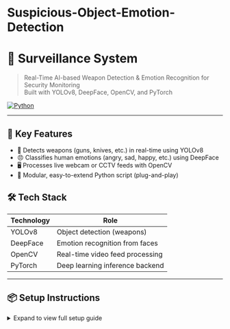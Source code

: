 # Suspicious-Object-Emotion-Detection
# 🔰  Surveillance System  
> Real-Time AI-based Weapon Detection & Emotion Recognition for Security Monitoring  
> Built with YOLOv8, DeepFace, OpenCV, and PyTorch  

[![Python](https://img.shields.io/badge/Python-3.8+-blue.svg)](https://www.python.org/)  

---

## 🧠 Key Features  

- 🎯 Detects weapons (guns, knives, etc.) in real-time using YOLOv8  
- 😠 Classifies human emotions (angry, sad, happy, etc.) using DeepFace  
- 🖥️ Processes live webcam or CCTV feeds with OpenCV  
- 🧩 Modular, easy-to-extend Python script (plug-and-play)

## 🛠️ Tech Stack
  | Technology | Role                            |
| ---------- | ------------------------------- |
| YOLOv8     | Object detection (weapons)      |
| DeepFace   | Emotion recognition from faces  |
| OpenCV     | Real-time video feed processing |
| PyTorch    | Deep learning inference backend |


---

## 📦 Setup Instructions  

<details>  
<summary>Expand to view full setup guide</summary>  

### 🔧 Step 1: Clone the Repository  

```bash  
git clone https://github.com/arpan1809/drdo-surveillance.git  
cd drdo-surveillance

🐍 Step 2: Create & Activate a Virtual Environment (Optional
# Create virtual environment  
python -m venv venv  

# Activate it  
# Windows:  
venv\Scripts\activate  

📦 Step 3: Install Dependencies
pip install ultralytics deepface opencv-python-headless

# macOS/Linux:  
source venv/bin/activate

🧠 Step 4: Add YOLOv8 Weapon Detection Model
Download or train a best.pt model to detect weapons (via Roboflow or GitHub).



▶️ Step 5: Run the Surveillance System
bash
python app.py  
Ensure your webcam is connected.
Press q to exit the stream.

